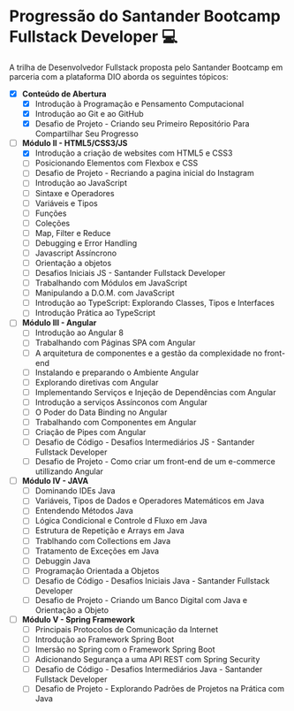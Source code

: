 # Progressão do Santander Bootcamp Fullstack Developer :computer:



A trilha de Desenvolvedor Fullstack proposta pelo Santander Bootcamp em parceria com a plataforma DIO aborda os seguintes tópicos:



- [x] **Conteúdo de Abertura**
  - [x] Introdução à Programação e Pensamento Computacional
  - [x] Introdução ao Git e ao GitHub
  - [x] Desafio de Projeto - Criando seu Primeiro Repositório Para Compartilhar Seu Progresso
- [ ] **Módulo II - HTML5/CSS3/JS**
  - [x] Introdução a criação de websites com HTML5 e CSS3
  - [ ] Posicionando Elementos com Flexbox e CSS
  - [ ] Desafio de Projeto - Recriando a pagina inicial do Instagram
  - [ ] Introdução ao JavaScript
  - [ ] Sintaxe e Operadores
  - [ ] Variáveis e Tipos
  - [ ] Funções
  - [ ] Coleções
  - [ ] Map, Filter e Reduce
  - [ ] Debugging e Error Handling
  - [ ] Javascript Assíncrono
  - [ ] Orientação a objetos
  - [ ] Desafios Iniciais JS - Santander Fullstack Developer
  - [ ] Trabalhando com Módulos em JavaScript
  - [ ] Manipulando a D.O.M. com JavaScript
  - [ ] Introdução ao TypeScript: Explorando Classes, Tipos e Interfaces
  - [ ] Introdução Prática ao TypeScript
- [ ] **Módulo III - Angular**
  - [ ] Introdução ao Angular 8
  - [ ] Trabalhando com Páginas SPA com Angular
  - [ ] A arquitetura de componentes e a gestão da complexidade no front-end
  - [ ] Instalando e preparando o Ambiente Angular
  - [ ] Explorando diretivas com Angular
  - [ ] Implementando Serviços e Injeção de Dependências com Angular
  - [ ] Introdução a serviços Assínconos com Angular
  - [ ] O Poder do Data Binding no Angular
  - [ ] Trabalhando com Componentes em Angular
  - [ ] Criação de Pipes com Angular
  - [ ] Desafio de Código - Desafios Intermediários JS - Santander Fullstack Developer
  - [ ] Desafio de Projeto - Como criar um front-end de um e-commerce utillizando Angular
- [ ] **Módulo IV - JAVA**
  - [ ] Dominando IDEs Java
  - [ ] Variáveis, Tipos de Dados e Operadores Matemáticos em Java
  - [ ] Entendendo Métodos Java
  - [ ] Lógica Condicional e Controle d Fluxo em Java
  - [ ] Estrutura de Repetição e Arrays em Java
  - [ ] Trablhando com Collections em Java
  - [ ] Tratamento de Exceções em Java
  - [ ] Debuggin Java
  - [ ] Programação Orientada a Objetos
  - [ ] Desafio de Código - Desafios Iniciais Java - Santander Fullstack Developer
  - [ ] Desafio de Projeto - Criando um Banco Digital com Java e Orientação a Objeto
- [ ] **Módulo V - Spring Framework**
  - [ ] Principais Protocolos de Comunicação da Internet
  - [ ] Introdução ao Framework Spring Boot
  - [ ] Imersão no Spring com o Framework Spring Boot
  - [ ] Adicionando Segurança a uma API REST com Spring Security
  - [ ] Desafio de Código - Desafios Intermediários Java - Santander Fullstack Developer
  - [ ] Desafio de Projeto - Explorando Padrões de Projetos na Prática com Java
